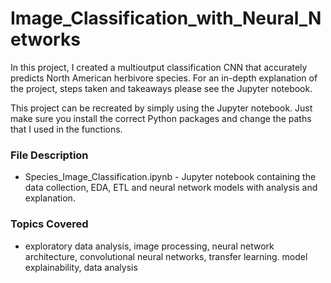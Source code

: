 # Image_Classification_with_Neural_Networks

In this project, I created a multioutput classification CNN that accurately predicts North American herbivore species. For an in-depth explanation of the project, steps taken and takeaways please see the Jupyter notebook. 

This project can be recreated by simply using the Jupyter notebook. Just make sure you install the correct Python packages and change the paths that I used in the functions. 

### File Description 

- Species_Image_Classification.ipynb - Jupyter notebook containing the data collection, EDA, ETL and neural network models with analysis and explanation. 


### Topics Covered

- exploratory data analysis, image processing, neural network architecture, convolutional neural networks, transfer learning. model explainability, data analysis 
